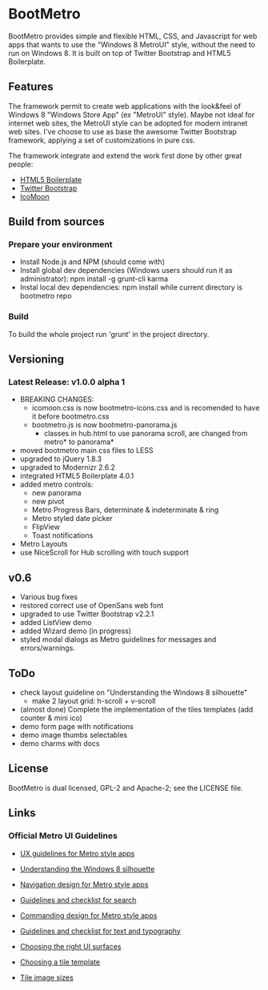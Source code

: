 # BootMetro


BootMetro provides simple and flexible HTML, CSS, and Javascript for web apps that wants to use the "Windows 8 MetroUI" style, without the need to run on Windows 8.
It is built on top of Twitter Bootstrap and HTML5 Boilerplate.


## Features
The framework permit to create web applications with the look&feel of Windows 8 "Windows Store App" (ex "MetroUI" style).
Maybe not ideal for internet web sites, the MetroUI style can be adopted for modern intranet web sites.
I've choose to use as base the awesome Twitter Bootstrap framework, applying a set of customizations in pure css.


The framework integrate and extend the work first done by other great people:
   - [HTML5 Boilerplate](http://html5boilerplate.com/)
   - [Twitter Bootstrap](http://twitter.github.com/bootstrap)
   - [IcoMoon](http://keyamoon.com/icomoon/#toHome)

## Build from sources

### Prepare your environment
* Install Node.js and NPM (should come with)
* Install global dev dependencies (Windows users should run it as administrator): npm install -g grunt-cli karma
* Instal local dev dependencies: npm install while current directory is bootmetro repo

### Build
To build the whole project run 'grunt' in the project directory.

## Versioning

### Latest Release: v1.0.0 alpha 1
* BREAKING CHANGES:
   * icomoon.css is now bootmetro-icons.css and is recomended to have it before bootmetro.css
   * bootmetro.js is now bootmetro-panorama.js
      * classes in hub.html to use panorama scroll, are changed from metro* to panorama*
* moved bootmetro main css files to LESS
* upgraded to jQuery 1.8.3
* upgraded to Modernizr 2.6.2
* integrated HTML5 Boilerplate 4.0.1
* added metro controls:
   * new panorama
   * new pivot
   * Metro Progress Bars, determinate & indeterminate & ring
   * Metro styled date picker
   * FlipView
   * Toast notifications
* Metro Layouts
* use NiceScroll for Hub scrolling with touch support

## v0.6
* Various bug fixes
* restored correct use of OpenSans web font
* upgraded to use Twitter Bootstrap v2.2.1
* added ListView demo
* added Wizard demo (in progress)
* styled modal dialogs as Metro guidelines for messages and errors/warnings.

## ToDo

* check layout guideline on "Understanding the Windows 8 silhouette"
   * make 2 layout grid: h-scroll + v-scroll
* (almost done) Complete the implementation of the tiles templates (add counter & mini ico)
* demo form page with notifications
* demo image thumbs selectables
* demo charms with docs

## License
BootMetro is dual licensed, GPL-2 and Apache-2; see the LICENSE file.

## Links

### Official Metro UI Guidelines

* [UX guidelines for Metro style apps](http://msdn.microsoft.com/en-us/library/windows/apps/hh465424)

* [Understanding the Windows 8 silhouette](http://msdn.microsoft.com/en-us/library/windows/apps/hh872191)

* [Navigation design for Metro style apps](http://msdn.microsoft.com/en-us/library/windows/apps/hh761500)

* [Guidelines and checklist for search](http://msdn.microsoft.com/en-us/library/windows/apps/hh465233)

* [Commanding design for Metro style apps](http://msdn.microsoft.com/en-us/library/windows/apps/hh761499)

* [Guidelines and checklist for text and typography](http://msdn.microsoft.com/en-us/library/windows/apps/hh700394)

* [Choosing the right UI surfaces]( http://msdn.microsoft.com/en-us/library/windows/apps/hh465304)

* [Choosing a tile template](http://msdn.microsoft.com/en-us/library/windows/apps/hh761491.aspx)
   
* [Tile image sizes](http://msdn.microsoft.com/en-us/library/windows/apps/hh781198.aspx)

